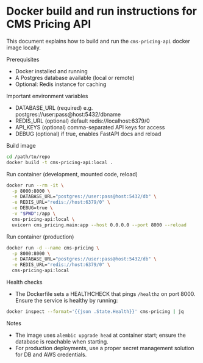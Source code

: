 # Docker build and run instructions for CMS Pricing API

This document explains how to build and run the `cms-pricing-api` docker image locally.

Prerequisites
- Docker installed and running
- A Postgres database available (local or remote)
- Optional: Redis instance for caching

Important environment variables
- DATABASE_URL (required) e.g. postgres://user:pass@host:5432/dbname
- REDIS_URL (optional) default redis://localhost:6379/0
- API_KEYS (optional) comma-separated API keys for access
- DEBUG (optional) if true, enables FastAPI docs and reload

Build image

```bash
cd /path/to/repo
docker build -t cms-pricing-api:local .
```

Run container (development, mounted code, reload)

```bash
docker run --rm -it \
  -p 8000:8000 \
  -e DATABASE_URL="postgres://user:pass@host:5432/db" \
  -e REDIS_URL="redis://host:6379/0" \
  -e DEBUG=true \
  -v "$PWD":/app \
  cms-pricing-api:local \
  uvicorn cms_pricing.main:app --host 0.0.0.0 --port 8000 --reload
```

Run container (production)

```bash
docker run -d --name cms-pricing \
  -p 8000:8000 \
  -e DATABASE_URL="postgres://user:pass@host:5432/db" \
  -e REDIS_URL="redis://host:6379/0" \
  cms-pricing-api:local
```

Health checks
- The Dockerfile sets a HEALTHCHECK that pings `/healthz` on port 8000. Ensure the service is healthy by running:

```bash
docker inspect --format='{{json .State.Health}}' cms-pricing | jq
```

Notes
- The image uses `alembic upgrade head` at container start; ensure the database is reachable when starting.
- For production deployments, use a proper secret management solution for DB and AWS credentials.
